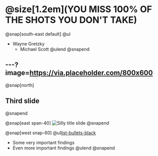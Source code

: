 # @size[1.2em](YOU MISS 100% OF THE SHOTS YOU DON'T TAKE)
@snap[south-east default]
@ul
- Wayne Gretzky
  - Michael Scott
@ulend
@snapend

---?image=https://via.placeholder.com/800x600
---

@snap[north]
## Third slide
@snapend

@snap[east span-40]
![Silly title slide](https://via.placeholder.com/800x600)
@snapend

@snap[west snap-60]
@ul[list-bullets-black](false)
- Some very important findings
- Even more important findings
@ulend
@snapend
